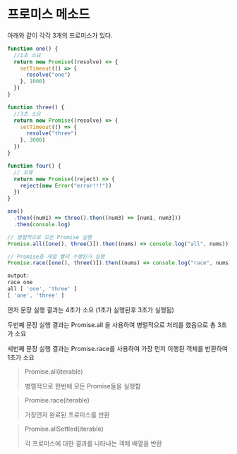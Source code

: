 # 프로미스 메소드

아래와 같이 각각 3개의 프로미스가 있다.

```js
function one() {
  //1초 소요
  return new Promise((resolve) => {
    setTimeout(() => {
      resolve("one")
    }, 1000)
  })
}

function three() {
  //3초 소요
  return new Promise((resolve) => {
    setTimeout(() => {
      resolve("three")
    }, 3000)
  })
}

function four() {
  // 오류
  return new Promise((reject) => {
    reject(new Error("error!!!"))
  })
}
```

```js
one()
  .then((num1) => three().then((num3) => [num1, num3]))
  .then(console.log)

// 병렬적으로 모든 Promise 실행
Promise.all([one(), three()]).then((nums) => console.log("all", nums))

// Promise중 제일 빨리 수행된거 실행
Promise.race([one(), three()]).then((nums) => console.log("race", nums))

output:
race one
all [ 'one', 'three' ]
[ 'one', 'three' ]
```

먼저 문장 실행 결과는 4초가 소요 (1초가 실행된후 3초가 실행됨)

두번째 문장 실행 결과는 Promise.all 을 사용하여 병렬적으로 처리를 했음으로 총 3초가 소요

세번째 문장 실행 결과는 Promise.race를 사용하여 가장 먼저 이행된 객체를 반환하여 1초가 소요

> Promise.all(iterable)
>
> 병렬적으로 한번에 모든 Promise들을 실행함

> Promise.race(iterable)
>
> 가장먼저 완료된 프로미스를 반환

> Promise.allSettled(iterable)
>
> 각 프로미스에 대한 결과를 나타내는 객체 배열을 반환
